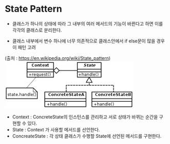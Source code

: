 # State Pattern

- 클래스가 하나의 상태에 따라 그 내부의 여러 메서드의 기능이 바뀐다고 하면 이를 각각의 클래스로 분리한다.

* 클래스 내부에서 변수 하나에 너무 의존적으로 클래스안에서 if else문이 많을 경우 이 패턴 고려

(출처 : https://en.wikipedia.org/wiki/State_pattern)
![구조](Class_Diagram.png)

- Context : ConcreteState의 인스턴스를 관리하고 서로 상태가 바뀌는 순간을 구현할 수 있다.
- State : Context 가 사용할 메서드를 선언한다.
- ConcreateState : 각 상태 클래스가 수행할 State에 선언된 메서드를 구현한다.
